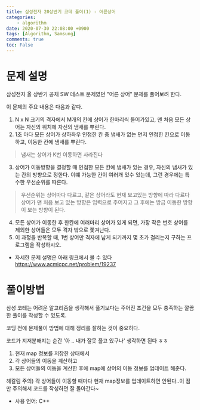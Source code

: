 ```yaml
---
title: 삼성전자 20상반기 코테 풀이(1) - 어른상어
categories:
    - algorithm
date: 2020-07-30 22:08:00 +0900
tags: [Algorithm, Samsung]        
comments: true
toc: False
---
```


문제 설명
==================================================================================================
삼성전자 올 상반기 공채 SW 테스트 문제였던 "어른 상어" 문제를 풀어보려 한다.

이 문제의 주요 내용은 다음과 같다.

1. N x N 크기의 격자에서 M개의 칸에 상어가 한마리씩 들어가있고, 맨 처음 모든 상어는 자신의 위치에 자신의 냄새를 뿌린다.
2. 1초 마다 모든 상어가 상하좌우 인접한 칸 중 냄새가 없는 먼저 인접한 칸으로 이동하고, 이동한 칸에 냄새를 뿌린다.
> 냄새는 상어가 K번 이동하면 사라진다
3.  상어가 이동방향을 결정할 때 인접한 모든 칸에 냄새가 있는 경우, 자신의 냄새가 있는 칸의 방향으로 정한다. 이떄 가능한 칸이 여러개 있수 있는데, 그런 경우에는 특수한 우선순위를 따른다. 
> 우선순위는 상어마다 다르고, 같은 상어라도 현재 보고있는 방향에 따라 다르다
> 상어가 맨 처음 보고 있는 방향은 입력으로 주어지고 그 후에는 방금 이동한 방향이 보는 방향이 된다.
4. 모든 상어가 이동한 후 한칸에 여러마리 상어가 있게 되면, 가장 작은 번호 상어를 제외한 상어들은 모두 격자 밖으로 쫓겨난다.
5. 이 과정을 반복할 때, 1번 상어만 격자에 남게 되기까지 몇 초가 걸리는지 구하는 프로그램을 작성하시오.

- 자세한 문제 설명은 아래 링크에서 볼 수 있다
<https://www.acmicpc.net/problem/19237>

풀이방법
==================================================================================
삼성 코테는 어려운 알고리즘을 생각해서 풀기보다는 주어진 조건을 모두 충족하는 깔끔한 풀이를 작성할 수 있도록.

코딩 전에 문제풀이  방법에 대해 정리를 잘하는 것이 중요하다. 

코드가 지저분해지는 순간 '아 .. 내가 잘못 풀고 있구나' 생각하면 된다 ㅎㅎ

1. 현재 map 정보를 저장한 상태에서
2. 각 상어들의 이동을 계산하고
3. 모든 상어들의 이동을 계산한 후에 map에 상어의 이동 정보를 업데이트 해준다.

헤갈림 주의) 각 상어들이 이동할 때마다 현재 map정보를 업데이트하면 안된다..이 점만 주의해서 코드를 작성하면 잘 돌아간다~
  
- 사용 언어: C++
<script src="https://gist.github.com/HyunjiEllenPak/1f6c107347b969941f7767243e227998.js"></script>    



